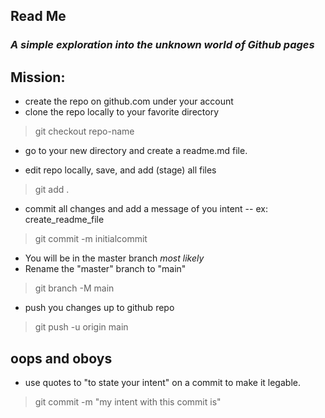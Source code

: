 ## Read Me
### _A simple exploration into the unknown world of Github pages_

## Mission:
- create the repo on github.com under your account
- clone the repo locally to your favorite directory
 > git checkout repo-name
- go to your new directory and create a readme.md file. 

- edit repo locally, save, and add (stage) all files
>git add . 
- commit all changes and add a message of you intent -- ex: create_readme_file
>git commit -m initialcommit
- You will be in the master branch *most likely*
- Rename the "master" branch to "main"
 >git branch -M main
- push you changes up to github repo
 >git push -u origin main
## oops and oboys
- use quotes to "to state your intent" on a commit to make it legable. 
>git commit -m "my intent with this commit is"